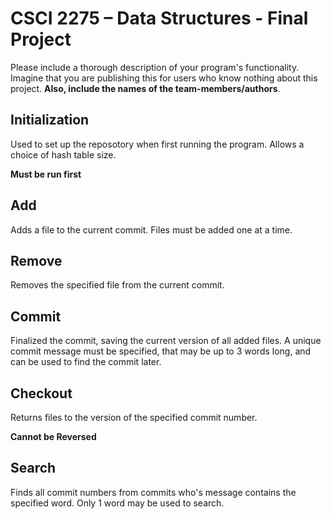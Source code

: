 # CSCI 2275 – Data Structures - Final Project

Please include a thorough description of your program's functionality. Imagine that you are publishing this for users who know nothing about this project. **Also, include the names of the team-members/authors**. 

## Initialization

  Used to set up the reposotory when first running the program. Allows a choice of hash table size. 
  
  **Must be run first**
  
## Add

  Adds a file to the current commit. Files must be added one at a time.
  
## Remove

 Removes the specified file from the current commit. 
  
## Commit

  Finalized the commit, saving the current version of all added files. A unique commit message must be specified, that may be up to 3 words long, and can be used to find the commit later.
  
## Checkout

  Returns files to the version of the specified commit number. 
  
  **Cannot be Reversed**
  
## Search

   Finds all commit numbers from commits who's message contains the specified word. Only 1 word may be used to search.
  
